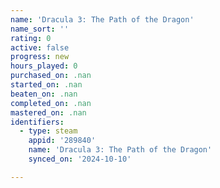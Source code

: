 ```yaml
---
name: 'Dracula 3: The Path of the Dragon'
name_sort: ''
rating: 0
active: false
progress: new
hours_played: 0
purchased_on: .nan
started_on: .nan
beaten_on: .nan
completed_on: .nan
mastered_on: .nan
identifiers:
  - type: steam
    appid: '289840'
    name: 'Dracula 3: The Path of the Dragon'
    synced_on: '2024-10-10'

---
```

